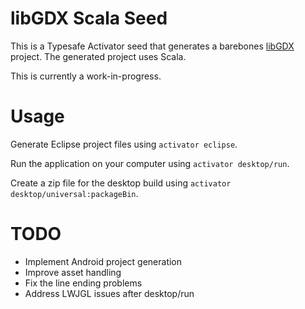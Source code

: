 # libGDX Scala Seed
This is a Typesafe Activator seed that generates a barebones [libGDX](http://libgdx.badlogicgames.com/) project. The generated project uses Scala.

This is currently a work-in-progress.

# Usage
Generate Eclipse project files using `activator eclipse`.

Run the application on your computer using `activator desktop/run`.

Create a zip file for the desktop build using `activator desktop/universal:packageBin`.

# TODO
* Implement Android project generation
* Improve asset handling
* Fix the line ending problems
* Address LWJGL issues after desktop/run
